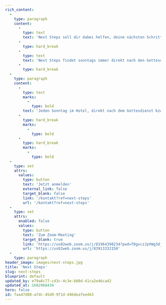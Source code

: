 ```yaml
---
rich_content:
  -
    type: paragraph
    content:
      -
        type: text
        text: 'Next Steps soll dir dabei helfen, deine nächsten Schritte zu gehen - im Glauben zu wachsen, deine Bestimmung zu entdecken und ein unverzichtbarer Baustein in unserem Mosaik zu werden. '
      -
        type: hard_break
      -
        type: text
        text: 'Next Steps findet sonntags immer direkt nach den Gottesdiensten statt. Es dauert jeweils eine Stunde und startet am ersten Sonntag im Monat. Insgesamt gibt es vier Einheiten. Du kannst bei jeder Einheit einsteigen.'
      -
        type: hard_break
  -
    type: paragraph
    content:
      -
        type: text
        marks:
          -
            type: bold
        text: 'Jeden Sonntag im Hotel, direkt nach dem Gottesdienst bzw. 18 Uhr online'
      -
        type: hard_break
        marks:
          -
            type: bold
      -
        type: hard_break
        marks:
          -
            type: bold
  -
    type: set
    attrs:
      values:
        type: button
        text: 'Jetzt anmelden'
        external_link: false
        target_blank: false
        link: '/kontakt?ref=next-steps'
        url: '/kontakt?ref=next-steps'
  -
    type: set
    attrs:
      enabled: false
      values:
        type: button
        text: 'Zum Zoom-Meeting'
        target_blank: true
        link: 'https://us02web.zoom.us/j/81964398234?pwd=T0gvczJpVWg3djRhZWNjaGp2OFlvUT09'
        url: 'https://us02web.zoom.us/j/83913332150'
  -
    type: paragraph
header_image: images/next-steps.jpg
title: 'Next Steps'
slug: next-steps
blueprint: default
updated_by: e79a8c77-cd3c-4c3e-b80d-41ca2e46cad2
updated_at: 1602968434
hero: false
id: faa47d88-a7dc-45d9-9f1d-d46deafeed43
---
```

